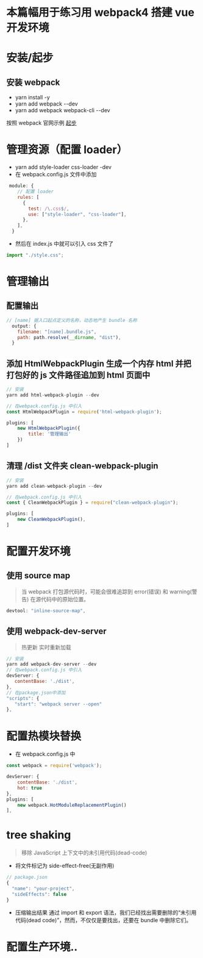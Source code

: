# 本篇幅用于练习用 webpack4 搭建 vue 开发环境

# 安装/起步

## 安装 webpack

- yarn install -y
- yarn add webpack --dev
- yarn add webpack webpack-cli --dev

按照 webpack 官网示例 [起步](https://v4.webpack.docschina.org/guides/getting-started/)

# 管理资源（配置 loader）

- yarn add style-loader css-loader -dev
- 在 webpack.config.js 文件中添加

```js
 module: {
    // 配置 loader
    rules: [
      {
        test: /\.css$/,
        use: ["style-loader", "css-loader"],
      },
    ],
  }
```

- 然后在 index.js 中就可以引入 css 文件了

```js
import "./style.css";
```

# 管理输出

## 配置输出

```js
// [name] 据入口起点定义的名称，动态地产生 bundle 名称
  output: {
    filename: "[name].bundle.js",
    path: path.resolve(__dirname, "dist"),
  }
```

## 添加 HtmlWebpackPlugin 生成一个内存 html 并把打包好的 js 文件路径追加到 html 页面中

```js
// 安装
yarn add html-webpack-plugin --dev

// 在webpack.config.js 中引入
const HtmlWebpackPlugin = require('html-webpack-plugin');

plugins: [
    new HtmlWebpackPlugin({
        title: '管理输出'
    })
]
```

## 清理 /dist 文件夹 clean-webpack-plugin

```js
// 安装
yarn add clean-webpack-plugin --dev

// 在webpack.config.js 中引入
const { CleanWebpackPlugin } = require("clean-webpack-plugin");

plugins: [
    new CleanWebpackPlugin(),
]
```

# 配置开发环境

## 使用 source map

> 当 webpack 打包源代码时，可能会很难追踪到 error(错误) 和 warning(警告) 在源代码中的原始位置。

```js
devtool: "inline-source-map",
```

## 使用 webpack-dev-server

> 热更新 实时重新加载

```js
// 安装
yarn add webpack-dev-server --dev
// 在webpack.config.js 中引入
devServer: {
   contentBase: './dist',
},
// 在package.json中添加
"scripts": {
   "start": "webpack server --open"
},
```

# 配置热模块替换

- 在 webpack.config.js 中

```js
const webpack = require('webpack');

devServer: {
    contentBase: './dist',
    hot: true
},
plugins: [
    new webpack.HotModuleReplacementPlugin()
],
```

# tree shaking
> 移除 JavaScript 上下文中的未引用代码(dead-code)

* 将文件标记为 side-effect-free(无副作用) 
```js
// package.json
{
  "name": "your-project",
  "sideEffects": false
}
```

* 压缩输出结果 
通过 import 和 export 语法，我们已经找出需要删除的“未引用代码(dead code)”，然而，不仅仅是要找出，还要在 bundle 中删除它们。

# 配置生产环境..